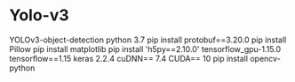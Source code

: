 # Yolo-v3
YOLOv3-object-detection
python 3.7
pip install protobuf==3.20.0
pip install Pillow
pip install matplotlib
pip install 'h5py==2.10.0'
tensorflow_gpu-1.15.0
tensorflow==1.15
keras 2.2.4
cuDNN==	7.4
CUDA== 10
pip install opencv-python
